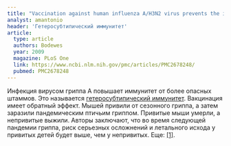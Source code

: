 ```yaml
---
title: "Vaccination against human influenza A/H3N2 virus prevents the induction of heterosubtypic immunity against lethal infection with avian influenza A/H5N1 virus"
analyst: amantonio
header: 'Гетеросубтипический иммунитет'
article:
  type: article
  authors: Bodewes
  year: 2009
  magazine: PLoS One
  link: https://www.ncbi.nlm.nih.gov/pmc/articles/PMC2678248/
  pubmed: PMC2678248
---
```


Инфекция вирусом гриппа А повышает иммунитет от более опасных штаммов. Это называется [гетеросубтипический иммунитет](https://en.wikipedia.org/wiki/Heterosubtypic_immunity). Вакцинация имеет обратный эффект.
Мышей привили от сезонного гриппа, а затем заразили пандемическим птичьим гриппом. Привитые мыши умерли, а непривитые выжили.
Авторы заключают, что во время следующей пандемии гриппа, риск серьезных осложнений и летального исхода у привитых детей будет выше, чем у непривитых. Еще: [[1]](https://www.ncbi.nlm.nih.gov/pubmed/19879807).
